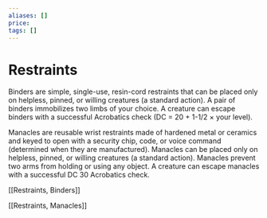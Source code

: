```yaml
---
aliases: []
price:  
tags: []
---
```


# Restraints

Binders are simple, single-use, resin-cord restraints that can be placed only on helpless, pinned, or willing creatures (a standard action). A pair of binders immobilizes two limbs of your choice. A creature can escape binders with a successful Acrobatics check (DC = 20 + 1-1/2 × your level).



Manacles are reusable wrist restraints made of hardened metal or ceramics and keyed to open with a security chip, code, or voice command (determined when they are manufactured). Manacles can be placed only on helpless, pinned, or willing creatures (a standard action). Manacles prevent two arms from holding or using any object. A creature can escape manacles with a successful DC 30 Acrobatics check.

[[Restraints, Binders]]

[[Restraints, Manacles]]
